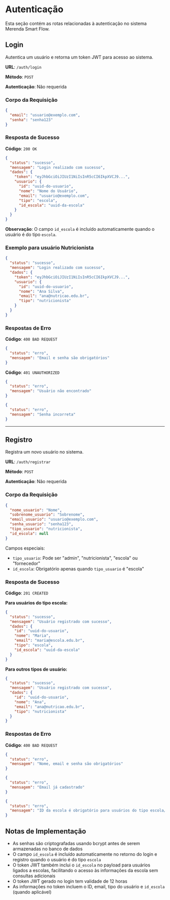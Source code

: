 # Autenticação

Esta seção contém as rotas relacionadas à autenticação no sistema Merenda Smart Flow.

## Login

Autentica um usuário e retorna um token JWT para acesso ao sistema.

**URL**: `/auth/login`

**Método**: `POST`

**Autenticação**: Não requerida

### Corpo da Requisição

```json
{
  "email": "usuario@exemplo.com",
  "senha": "senha123"
}
```

### Resposta de Sucesso

**Código**: `200 OK`

```json
{
  "status": "sucesso",
  "mensagem": "Login realizado com sucesso",
  "dados": {
    "token": "eyJhbGciOiJIUzI1NiIsInR5cCI6IkpXVCJ9...",
    "usuario": {
      "id": "uuid-do-usuario",
      "nome": "Nome do Usuário",
      "email": "usuario@exemplo.com",
      "tipo": "escola",
      "id_escola": "uuid-da-escola"
    }
  }
}
```

**Observação**: O campo `id_escola` é incluído automaticamente quando o usuário é do tipo `escola`.

### Exemplo para usuário Nutricionista

```json
{
  "status": "sucesso",
  "mensagem": "Login realizado com sucesso",
  "dados": {
    "token": "eyJhbGciOiJIUzI1NiIsInR5cCI6IkpXVCJ9...",
    "usuario": {
      "id": "uuid-do-usuario",
      "nome": "Ana Silva",
      "email": "ana@nutricao.edu.br",
      "tipo": "nutricionista"
    }
  }
}
```

### Respostas de Erro

**Código**: `400 BAD REQUEST`

```json
{
  "status": "erro",
  "mensagem": "Email e senha são obrigatórios"
}
```

**Código**: `401 UNAUTHORIZED`

```json
{
  "status": "erro",
  "mensagem": "Usuário não encontrado"
}
```

```json
{
  "status": "erro",
  "mensagem": "Senha incorreta"
}
```

---

## Registro

Registra um novo usuário no sistema.

**URL**: `/auth/registrar`

**Método**: `POST`

**Autenticação**: Não requerida

### Corpo da Requisição

```json
{
  "nome_usuario": "Nome",
  "sobrenome_usuario": "Sobrenome",
  "email_usuario": "usuario@exemplo.com",
  "senha_usuario": "senha123",
  "tipo_usuario": "nutricionista",
  "id_escola": null
}
```

Campos especiais:
- `tipo_usuario`: Pode ser "admin", "nutricionista", "escola" ou "fornecedor"
- `id_escola`: Obrigatório apenas quando `tipo_usuario` é "escola"

### Resposta de Sucesso

**Código**: `201 CREATED`

**Para usuários do tipo escola:**

```json
{
  "status": "sucesso",
  "mensagem": "Usuário registrado com sucesso",
  "dados": {
    "id": "uuid-do-usuario",
    "nome": "Maria",
    "email": "maria@escola.edu.br",
    "tipo": "escola",
    "id_escola": "uuid-da-escola"
  }
}
```

**Para outros tipos de usuário:**

```json
{
  "status": "sucesso",
  "mensagem": "Usuário registrado com sucesso",
  "dados": {
    "id": "uuid-do-usuario",
    "nome": "Ana",
    "email": "ana@nutricao.edu.br",
    "tipo": "nutricionista"
  }
}
```

### Respostas de Erro

**Código**: `400 BAD REQUEST`

```json
{
  "status": "erro",
  "mensagem": "Nome, email e senha são obrigatórios"
}
```

```json
{
  "status": "erro",
  "mensagem": "Email já cadastrado"
}
```

```json
{
  "status": "erro",
  "mensagem": "ID da escola é obrigatório para usuários do tipo escola/gestor escolar"
}
```

## Notas de Implementação

- As senhas são criptografadas usando bcrypt antes de serem armazenadas no banco de dados
- O campo `id_escola` é incluído automaticamente no retorno do login e registro quando o usuário é do tipo `escola`
- O token JWT também inclui o `id_escola` no payload para usuários ligados a escolas, facilitando o acesso às informações da escola sem consultas adicionais
- O token JWT gerado no login tem validade de 12 horas
- As informações no token incluem o ID, email, tipo do usuário e `id_escola` (quando aplicável)
